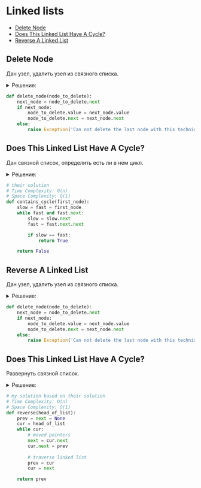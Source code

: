 # Linked lists
+ [Delete Node](#delete-node)
+ [Does This Linked List Have A Cycle?](#does-this-linked-list-have-a-cycle?)
+ [Reverse A Linked List](#reverse-a-linked-list)


## Delete Node
Дан узел, удалить узел из связного списка.

<details><summary>Решение:</summary><blockquote>

<ol>
 <li>Удалить не выйдет, т.к. нет указателя на предыдущий относительного удаляемого узел.</li>
 <li>Можно удалить последующий за удаляемым узлом узел, предварительно скопировав значение след. узла в уздаляемый.</li>
 <li>Способ не позволяет удалить последний узел списка.</li>
</ol>

</blockquote></details>


```python
def delete_node(node_to_delete):
    next_node = node_to_delete.next
    if next_node:
        node_to_delete.value = next_node.value
        node_to_delete.next = next_node.next
    else:
        raise Exception('Can not delete the last node with this technique')

```


## Does This Linked List Have A Cycle?
Дан связной список, определить есть ли в нем цикл.

<details><summary>Решение:</summary><blockquote>

<ol>
 <li>Используем два указателя, изначльно оба на голове списка.</li>
 <li>На каждой итерации переставляем медленный указатель на один узел, быстрый указатель на два узла.</li>
 <li>Если указатели встретились, то в списке есть цикл, иначе цикла нет.</li>
</ol>

</blockquote></details>


```python
# their solution
# Time Complexity: O(n)
# Space Complexity: O(1)
def contains_cycle(first_node):
    slow = fast = first_node
    while fast and fast.next:
        slow = slow.next
        fast = fast.next.next

        if slow == fast:
            return True

    return False

```


## Reverse A Linked List
Дан узел, удалить узел из связного списка.

<details><summary>Решение:</summary><blockquote>

<ol>
 <li>Удалить не выйдет, т.к. нет указателя на предыдущий относительного удаляемого узел.</li>
 <li>Можно удалить последующий за удаляемым узлом узел, предварительно скопировав значение след. узла в уздаляемый.</li>
 <li>Способ не позволяет удалить последний узел списка.</li>
</ol>

</blockquote></details>


```python
def delete_node(node_to_delete):
    next_node = node_to_delete.next
    if next_node:
        node_to_delete.value = next_node.value
        node_to_delete.next = next_node.next
    else:
        raise Exception('Can not delete the last node with this technique')

```


## Does This Linked List Have A Cycle?
Развернуть связной список.

<details><summary>Решение:</summary><blockquote>

<ol>
 <li>Итерируем список.</li>
 <li>На каждой итерации сохраняем указатель на следующий, для перехода на него в конце итерации.</li>
 <li>Перезаписвываем указатель со следующего на прошедший.</li>
 <li>Проходим к след. узлу.</li>
 <li>Вернуть прошедший.</li>
</ol>

</blockquote></details>


```python
# my solution based on their solution
# Time Complexity: O(n)
# Space Complexity: O(1)
def reverse(head_of_list):
    prev = next = None
    cur = head_of_list
    while cur:
        # moved pointers
        next = cur.next
        cur.next = prev
        
        # traverse linked list
        prev = cur
        cur = next

    return prev

```

